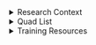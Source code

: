 <details>



<summary>Research Context</summary>

# GBMF Phase 6 Aquaculture and Coastal Habitats Mapping for 2024
In support of the Gordon and Betty Moore Foundation's Oceans and Seafood Markets Initiative, Clark CGA has mapped an inventory of pond aquaculture and coastal habitats in top-producing countries in the global tropics using satellite imagery. The focus of this project is to monitor the rapid development of brackish shrimp aquaculture ponds and the resulting impacts on mangroves and other coastal wetlands through land change analysis. These maps are used by stakeholders worldwide to understand the spatiotemporal transition dynamics of aquaculture and coastal ecosystems to help support conservation practices and sustainability crediting in the seafood industry. 



![image](https://github.com/user-attachments/assets/45e59976-76b7-4135-99aa-d6e91d37af53)
Landsat 8 false color composite (left) of aquaculture ponds in Guayaquil, Ecuador compared to landcover map product for year 2022 (right). 



![image](https://github.com/user-attachments/assets/b3008db4-a496-4b3f-bb58-933dc12589a6)
Land change analysis for Samarinda Delta, Indonesia from 1999 - 2022 showing striking transitions from mangrove to pond aquaculture in red.



Landcover maps are produced at 15-meter resolution for 17 pantropical countries (Bangladesh, Brazil, Cambodia, China, Ecuador, El Salvador, Honduras, India, Indonesia, Malaysia, Mexico, Myanmar, Nicaragua, Philippines, Sri Lanka, Thailand, and Vietnam) for the years 1999, 2014, 2018, 2020 and 2022 (2024 in progress). The legend categories include Mangroves, Other Coastal Wetlands, Pond Aquaculture, Open Water and Other. Landcover maps for 2014 onwards are developed using pansharpened Landsat 8/9 OLI imagery, supplemented with Sentinel-1 and Sentinel-2 data where necessary (typically in cloudier regions). Landcover maps for 1999 are based on Landsat 5 ETM+ imagery. Data is provided in raster format and distributed as compressed GeoTIFF files. All data are provided using a custom equal-area global reference system that follows the specifications listed below (INSERT REF SYSTEM PARAMETERS)



![quads_global](https://github.com/user-attachments/assets/8d13df36-b913-4d59-be03-f37060034cd7)
Distribution of over 600 Landsat quads analyzed to map 17 countries.

</details>



<details>

<summary>Quad List</summary>

	Ecuador,2024,,,,No. Scenes,6
,,,,,Complete,0
,,,,,% Complete,0.00%
Path/Row,Analyst,Date Completed,Notes,,,
10_59,,,,,,
10_62,,,,,,
11_59,,,,,,
11_60,,,,,,
11_61,,,,,,
11_62,,,,,,
,,,,,,
Total,,Total,,,,
6,,0,,,,
,,,,,,
,,,,,,
,,,,,,
Indonesia,2024,,,,No. Scenes,198
,,,,,Complete,0
,,,,,% Complete,0.00%
Path/Row,Analyst,Date Completed,Notes,,,
100_65,,,,,,
100_66,,,,,,
101_62,,,,,,
101_64,,,,,,
101_65,,,,,,
101_66,,,,,,
102_61,,,,,,
102_62,,,,,,
102_63,,,,,,
102_64,,,,,,
102_65,,,,,,
102_66,,,,,,
103_61,,,,,,
103_62,,,,,,
103_63,,,,,,
103_64,,,,,,
104_61,,,,,,
104_62,,,,,,
104_63,,,,,,
104_64,,,,,,
104_65,,,,,,
105_60,,,,,,
105_61,,,,,,
105_62,,,,,,
105_63,,,,,,
105_64,,,,,,
105_65,,,,,,
106_60,,,,,,
106_61,,,,,,
106_62,,,,,,
106_63,,,,,,
106_64,,,,,,
106_65,,,,,,
106_66,,,,,,
107_60,,,,,,
107_61,,,,,,
107_62,,,,,,
107_63,,,,,,
107_65,,,,,,
107_66,,,,,,
108_60,,,,,,
108_61,,,,,,
108_62,,,,,,
108_63,,,,,,
108_65,,,,,,
108_66,,,,,,
109_58,,,,,,
109_59,,,,,,
109_60,,,,,,
109_61,,,,,,
109_62,,,,,,
109_63,,,,,,
109_65,,,,,,
109_66,,,,,,
110_58,,,,,,
110_59,,,,,,
110_60,,,,,,
110_61,,,,,,
110_62,,,,,,
110_63,,,,,,
110_65,,,,,,
110_66,,,,,,
110_67,,,,,,
111_57,,,,,,
111_58,,,,,,
111_59,,,,,,
111_61,,,,,,
111_64,,,,,,
111_66,,,,,,
111_67,,,,,,
111_68,,,,,,
112_57,,,,,,
112_59,,,,,,
112_60,,,,,,
112_61,,,,,,
112_62,,,,,,
112_63,,,,,,
112_64,,,,,,
112_65,,,,,,
112_66,,,,,,
112_67,,,,,,
113_59,,,,,,
113_60,,,,,,
113_61,,,,,,
113_62,,,,,,
113_63,,,,,,
113_64,,,,,,
113_65,,,,,,
113_66,,,,,,
113_67,,,,,,
114_59,,,,,,
114_60,,,,,,
114_61,,,,,,
114_62,,,,,,
114_63,,,,,,
114_64,,,,,,
114_66,,,,,,
114_67,,,,,,
115_59,,,,,,
115_60,,,,,,
115_61,,,,,,
115_62,,,,,,
115_65,,,,,,
115_66,,,,,,
116_57,,,,,,
116_58,,,,,,
116_59,,,,,,
116_60,,,,,,
116_61,,,,,,
116_62,,,,,,
116_63,,,,,,
116_64,,,,,,
116_65,,,,,,
116_66,,,,,,
117_57,,,,,,
117_58,,,,,,
117_60,,,,,,
117_61,,,,,,
117_62,,,,,,
117_63,,,,,,
117_64,,,,,,
117_65,,,,,,
117_66,,,,,,
118_62,,,,,,
118_63,,,,,,
118_64,,,,,,
118_65,,,,,,
118_66,,,,,,
119_62,,,,,,
119_63,,,,,,
119_64,,,,,,
119_65,,,,,,
119_66,,,,,,
120_62,,,,,,
120_64,,,,,,
120_65,,,,,,
120_66,,,,,,
121_59,,,,,,
121_60,,,,,,
121_61,,,,,,
121_62,,,,,,
121_64,,,,,,
121_65,,,,,,
122_57,,,,,,
122_58,,,,,,
122_59,,,,,,
122_60,,,,,,
122_61,,,,,,
122_62,,,,,,
122_64,,,,,,
122_65,,,,,,
123_57,,,,,,
123_58,,,,,,
123_59,,,,,,
123_60,,,,,,
123_61,,,,,,
123_62,,,,,,
123_63,,,,,,
123_64,,,,,,
123_65,,,,,,
124_58,,,,,,
124_59,,,,,,
124_60,,,,,,
124_61,,,,,,
124_62,,,,,,
124_63,,,,,,
124_64,,,,,,
125_59,,,,,,
125_60,,,,,,
125_61,,,,,,
125_62,,,,,,
125_63,,,,,,
125_64,,,,,,
126_59,,,,,,
126_60,,,,,,
126_61,,,,,,
126_62,,,,,,
126_63,,,,,,
127_58,,,,,,
127_59,,,,,,
127_60,,,,,,
127_61,,,,,,
127_62,,,,,,
128_58,,,,,,
128_59,,,,,,
128_60,,,,,,
128_61,,,,,,
129_57,,,,,,
129_58,,,,,,
129_59,,,,,,
129_60,,,,,,
130_56,,,,,,
130_57,,,,,,
130_58,,,,,,
130_59,,,,,,
131_56,,,,,,
131_57,,,,,,
131_58,,,,,,
,,,,,,
Total,,Total,,,,
198,,0,,,,
,,,,,,
,,,,,,
,,,,,,
Myanmar,2024,,,,No. Scenes,23
,,,,,Complete,0
,,,,,% Complete,0.00%
Path/Row,Analyst,Date Completed,Notes,,,
130_50,,,,,,
130_51,,,,,,
130_52,,,,,,
130_53,,,,,,
130_54,,,,,,
131_48,,,,,,
131_49,,,,,,
131_50,,,,,,
131_51,,,,,,
131_52,,,,,,
132_48,,,,,,
132_49,,,,,,
133_48,,,,,,
133_49,,,,,,
134_46,,,,,,
134_47,,,,,,
134_48,,,,,,
134_49,,,,,,
134_50,,,,,,
135_45,,,,,,
135_46,,,,,,
135_47,,,,,,
136_45,,,,,,
,,,,,,
Total,,Total,,,,
23,,0,,,,
,,,,,,
,,,,,,
,,,,,,
Thailand,2024,,,,No. Scenes,21
,,,,,Complete,0
,,,,,% Complete,0.00%
Path/Row,Analyst,Date Completed,Notes,,,
127_52,,,,,,
127_55,,,,,,
127_56,,,,,,
128_51,,,,,,
128_52,,,,,,
128_54,,,,,,
128_55,,,,,,
128_56,,,,,,
129_50,,,,,,
129_51,,,,,,
129_52,,,,,,
129_53,,,,,,
129_54,,,,,,
129_55,,,,,,
129_56,,,,,,
130_50,,,,,,
130_51,,,,,,
130_52,,,,,,
130_53,,,,,,
130_54,,,,,,
130_55,,,,,,
,,,,,,
Total,,Total,,,,
21,,0,,,,
,,,,,,
,,,,,,
,,,,,,
Vietnam,2024,,,,No. Scenes,27
,,,,,Complete,0
,,,,,% Complete,0.00%
Path/Row,Analyst,Date Completed,Notes,,,
123_50,,,,,,
123_51,,,,,,
123_52,,,,,,
123_53,,,,,,
124_49,,,,,,
124_50,,,,,,
124_52,,,,,,
124_53,,,,,,
124_54,,,,,,
125_45,,,,,,
125_46,,,,,,
125_48,,,,,,
125_49,,,,,,
125_52,,,,,,
125_53,,,,,,
125_54,,,,,,
126_45,,,,,,
126_46,,,,,,
126_47,,,,,,
126_48,,,,,,
126_53,,,,,,
126_54,,,,,,
127_45,,,,,,
127_46,,,,,,
127_47,,,,,,
127_53,,,,,,
127_54,,,,,,
,,,,,,
Total,,Total,,,,
27,,0,,,,
[phase_6_quad_list.csv](https://github.com/user-attachments/files/18774024/phase_6_quad_list.csv)
		


  
</details>



<details>
  
<summary>Training Resources</summary>

# DIGITIZE Tutorial

* Data for DIGITIZE tutorial can be downloaded from this repo (tutorial_data.zip)

## Setting Up a New Project

* Launch TerrSet by clicking on the desktop icon or searching the application in Start menu on machine. This will load the liberaGIS splash screen on your monitor.

* Once loaded, locate the TerrSet Explorer panel on the left side of the screen. Here you can revisit previous projects, create new projects, and delete projects. Users can also assign their working and resource folders in the Explorer panel. The working folder is the default location for files created within TerrSet, while the resource folders are designed to help users organize their input data. 

* Right click in the Explorer panel and click New Project (alternatively press “Insert”). Within the digitize folder, locate the ecuador subfolderfolder downloaded for this tutorial and press OK. You will now see the ecuador project in your Explorer panel.

* The working folder is the folder where all new outputs will be created. Navigate to the working subfolder within the Ecuador folder using the pick list option. 

* Right click and add a resource folder and navigate to the resource subfolder within the ecuador data. This folder hosts the input data for this tutorial. 



![image](https://github.com/user-attachments/assets/c7acc56e-cbe2-4e7b-8d54-600de27948b8)



## Landsat Imagery

* Navigate to TerrSet Explorer (left side panel) and locate Files tab. Here you will see your working and resource folders. Within resource folder, click on the file labeled landsat8_false_color_composite to launch the raster image in TerrSet display. 

* User the cursor to explore the raster layer. This image is a Landsat 8 false color composite (bands 4,6,5) of a region in Ecuador where the ponds (blue/black) can be seen mosaicked across mangrove forests, which appear in a striking orange color. This will serve as a test area for this training module. 

* TerrSet comes with many useful shortcuts. To quickly zoom to the full extent of the selected raster layer, press the “Home” button. To quickly maximize the Display window on screen press “End”

* With the image selected in the composer window, press “Control+g” to launch the bounding box of the display window in Google Earth. This is an effective way to cross-reference the GIS images with Google Earth time series data to understand the landscape dynamics.



![image](https://github.com/user-attachments/assets/8d498e2e-88b4-4050-b20c-7eb9c3327f80)



## Landcover Classification

* In the resources folder you will see landcover_2024. Add this to composer display window in the following ways 
      * Right-clicking the file in Explorer and adding layer(s)
      * Dragging and dropping the image into the composer window (note this only works if the images have the same reference parameters)
      * With the layer highlighted in Explorer click Shift+Insert
      * Press “r” with composer window highlighted to launch add raster layer and locate the file using the picklist option 

* Change the palette by clicking the yellow and black checkered box in the composer window next to file name and clicking on the picklist option that pops up. Locate the file labeled Legend_Aquaculture to change the palette. This palette has been custom made for our map data to easily render the classes of interest. To view the image categories, right click on the display window and select map properties. Within the Map Properties form, select legends tab and click the radio button to make the legend 1 visible. You will now see the five categories in the display window (Mangrove, Coastal Wetlands, Pond Aquaculture, Water, Other). 

* Explore this map compared to the false color composite by toggling the layers on and off in the composer by clicking on the red check mark. As a hot key, try pressing “w” to toggle the top raster in composer on and off. To see and customize other hot keys, go to File > User Preferences > Hotkeys in the top left corner.



![image](https://github.com/user-attachments/assets/e83aa4f5-b36b-46d3-b45f-bbbfbd54f615)



## DIGITIZE Module

* As can be seen, this landcover map has some noticeable errors and revisions that need to be made. To streamline the process of editing raster maps and vector files, TerrSet provides users the DIGITIZE module.

* To access the DIGITIZE module, users can select the DIGITIZE icon in the toolbar (red and yellow crosshair) when a display window is open. Traditionally, the DIGITIZE module was used to help users create vector layers, often for the purpose of drawing training sites. For this tutorial, we will be focusing on the option to use vector features to update raster image(s). 

* Click the radio button to make this option visible and note the 4 options available (All pixels within digitized features, One class within digitized features, Use mask file, Overlay cover digitized features with raster image). This tutorial will explore each of these and examples of when to apply the different options.



![image](https://github.com/user-attachments/assets/2a75bd16-7ffc-4602-b2c1-87b0d45e7bc7)



## DIGITIZE - All pixels within digitized features

* The first option, and often most utilized for our work, is to digitize all pixels within a digitized feature – that is to say that all pixels that overlap with the features digitized by the user will be updated with the respective new value. This is most often used when new features need to be manually drawn into the map (e.g. adding a new ponds, removing errors, etc.) We will now use this option to add ponds to the map

* Start by zooming in on the region of the map that is shown below. Once located, use the blend layer option in composer on the landcover map to reveal the landsat image below it. As can be seen, a new pond is present in the imagery, but is not reflected in our landcover mapping – let’s update this.



![image](https://github.com/user-attachments/assets/cf6c8ed4-2533-432b-8697-e57c72a604a5)



* With the landcover raster layer highlighted in the composer, click on the DIGITIZE icon and select the option to use vector features to update raster layer(s).  

* At the top of the form is the option to name the file – let’s call this file “add_pond” as we will be using it to add the pond aquculture category to our map and overwrite whatever the class was previously underneath the features drawn by the user.

* Layer type and palette for the vector layer can be left as the defaults (polygon, Qual)

* The New class ID option is very important. This is the class value that will be newly assigned during the update process. As we are adding ponds to our map (class 3) we can change this value to 3.

* The raster layer(s) to update option is also important – this is the raster image in your composer that will have the updates applied to. In our case we are updating the landcover_2024 raster, so make sure that is the layer highlighted (NOTE – this often leads to errors so make sure you are updating the correct layers with the correct values in application of quad editing)

* Select the first option (All pixels within digitized features) and press OK. This will launch the digitize tool by adding the vector layer to your composer and changing your cursor to a crosshair. At this point you are in DIGITIZE mode.



![image](https://github.com/user-attachments/assets/e46153f7-378e-4821-b36b-07f1d9484d25)



* While in DIGITIZE mode, the cursor will function as  crosshair that allows users to draw polygons onto their window, which will in turn be the vector features within which updates are applied. To start drawing a polygon, click on the map to where the boundaries of the pond system can be seen and start building out a polygon with each vertices added. Right clicking will end the polygon by connecting to the first vertex. Holding Shift key will allow the user to continuously draw the polygon (much like a pencil).

* Using the options shown above, draw out the aquaculture ponds to be updated in the map. Once completed, the polygon feature should appear on screen. 



![image](https://github.com/user-attachments/assets/b2e2dae6-fc57-4553-a8b6-4e5575e8167d)



* At this point, we could update the raster layer using the Save Digitized Data option (Red arrow next to Red X in toolbar). However, for training purposes we will explore how to delete polygons if mistakes are made (this often happens)

* With the add_pond vector layer highlighted in composer, click on the polygon with your cursor. You will see it selected on screen with the ID value (3). To delete the polygon, click the Red X in the toolbar (delete feature). Alternatively, press the “Delete” key with the feature selected on screen. As can be seen, the polygon feature has been successfully deleted from the vector layer.

* Now let’s get back to our task of adding ponds. To continue editing the raster as before, highlight the layer in composer and then press the DIGITIZE logo and select “continue to digitize features to update layer with.” Alternatively, press the “d” key with the layer selected in composer to quickly start digitizing again (this is another useful hot key that will make this process faster for the user).

* Draw in the new pond system as before, but this time press the red arrow icon in the toolbar (Save Digitized Data). When prompted to update the layer, press OK. The landcover map will now be updated with the new ponds and visible on screen.



![image](https://github.com/user-attachments/assets/9ec7c6f2-c0c1-4823-babb-af68d0bfb551)



## DIGITIZE - One class within digitized features

* Updating all features within drawn polygons is very useful, but sometimes you want to have more control over which features get updated, rather than an all-inclusive update. This presents itself contextually, but is still an essential option to know. Let’s explore a case where updating only a single class with the digitized features is the most efficient way to add changes

* Locate the region shown below – this is an area where the map is wrongfully categorizing mangrove (1) patches as water (4). When compared to the imagery, it is clear this is an artifact of map error and not the actual landscape.



![image](https://github.com/user-attachments/assets/d535bc52-3b4a-4ee4-a897-56d9311b2ae2)



* While we could update this using the option before (All pixels within digitized features), it would be awfully tedious and have a larger margin for user error. This is a perfect opportunity to use our second DIGITZE option (One class within digitized feature)

* Similar to before, highlight the landcover_2024 raster layer in composer and press the DIGITIZE icon (alternatively press “d”). Within the DIGITIZE form, change the name of the layer to be created to be “water_to_pond” and select update vector features to update raster layer(s) option. Change the new class ID to be 1 for mangroves and indicate the second option to be used (One class within digitized feature). The original ID value can be changed to 4 (water) as this is the class value we are updating (therefore, no other values besides 4 will be updated with the new value of 1 within our digitized features)



![image](https://github.com/user-attachments/assets/19c200b2-3a15-4360-9ca6-044be0ee0c0c)



* Press OK to launch the DIGITIZE mode. All the same controls as before apply, but the way in which the raster layer gets updated will be different. Unlike the first option, this option will allow us to generally circle the water classes to update to mangrove, without having to be sensitive of the other classes (as the only class to be updated within the features is 4).

* Draw a bounding polygon around the water in this area and close the feature.



![image](https://github.com/user-attachments/assets/fb235ac2-f946-4c1f-8e7d-1970fd97feb4)



* Press the Save Digitized Data icon and look at the landcover map. We have now successfully updated the water errors to mangrove, without sacrificing any of the other classes. 



![image](https://github.com/user-attachments/assets/cf02f8e8-e01d-4205-8520-281a66974ff7)



## DIGITIZE - Use mask file
 

* Often when digitizing, the need to restrict the updates to a certain region (as opposed to a certain class like the previous step) occurs. This can be for a variety of reasons (working on the edge of maps, updating from a pre-existing boolean image, etc.) and often leads to the need for a mask. This is the next option in the DIGITIZE module we will explore.

* Zoom in on the northwest corner of the map to the area shown below.



![image](https://github.com/user-attachments/assets/07c22dc6-3061-4300-81a7-55038658a4d1)



* As can be seen, there are errors in the map that appear as mangroves (1) and pond aquaculture (3) but are really other (5) in reality. Let’s fix this problem.

* One way we could fix this would be to digitize all these polygons by hand (option 1) but that would not only be time consuming, it would also leave room for error along the edge (we do not want to add areas into the map as categories when they should be background)

* Option 2 would allow us to update only certain classes within the digitized features, but we would need to run that twice (once for class 1 and once for class 3)

* This leads us to option 3, Updating using a mask file. This is an excellent example of when we would use this option as we are looking to update values along the edge of the map, but do not want to bleed outside the study area. 

* Go to the resource folder and add the mask to this composer window. Use the blend layer option in composer to compare the mask to the landcover_2024 map. Notice how this is a boolean raster image that has pixel values of 1 where we have map data and 0 where we do not (background). This is an appropriate map to use as a mask file.



![image](https://github.com/user-attachments/assets/69bf5d8b-cee8-4158-a834-ead114f020ba)



* Highlight the landcover_2024 raster in composer and launch the DIGITIZE form. Select the option to use vector features to update raster layer(s) and change the created layer name to be “add_other_masked.” Change the New class ID to be 5 (other) and select the third option (use mask file). Here you identify the mask layer by typing the name, choosing the file from the picklist option, or dragging and dropping the layer into the text box.



![image](https://github.com/user-attachments/assets/e4143873-de6c-402f-98ee-d8dc0dbd15bc)



* Press OK and digitize following the same controls as before. As we are updating all values within the mask we indicated, we should be able to easily circle the erroneous classes along the edge in one polygon, and update all values to the proper masked extent.



![image](https://github.com/user-attachments/assets/d92e2b26-0e74-4a37-84b4-55ebd5cafbd9)



* Once you have completed the polygon feature to update, press the Save Digitized Data (Red Arrow in toolbar) and update the raster image. The map will now properly display the category Other (5) along the edge of the map (without any bleeding outside the masked area)



![image](https://github.com/user-attachments/assets/cf71a744-cec9-4960-bc58-2f2c83f28a8f)



## DIGITIZE - Overlay cover digitized features with raster image



* The last option available to users is the Overlay cover digitized features with raster image. This is the option you will use the least for this research, but it is still important to know. This option allows users to cover the current image with ALL the classes of a different raster image that are within the digitized regions (i.e. to overlay cover one map on top of the other within the digitized regions). This can be helpful when you have a reference map that you are trying to cover on top of the edited map in specific areas.

* Zoom to the region shown in the display below. Notice how we are missing an entire chunk of the landcover map – this is a great case study for the fourth digitize option.

  

![image](https://github.com/user-attachments/assets/c7655320-a0b4-40ba-a485-08436c87a940)



* This tutorial includes a reference map that can be used to update the existing image you are editing. Add the file missing_landcover_2024 to your composer and toggle the transparency option in composer (right side of composer next to blue channel box) – notice how it provides the missing information we need (note, unless you are using the same palette it will appear in the default colors, but the values are correct)



![image](https://github.com/user-attachments/assets/1ee45969-d04d-4740-9787-1fb10357e9b0)



* Highlight the landcover_2024 raster in composer and launch the digitize form (note, make sure to highlight the correct raster as you should have multiple in your composer now) Select the option to use vector features to update raster layer(s). Name the file to be created add_cover and make sure the raster layer to be updated is landcover_2024. Select the fourth option (Overlay cover digitized features with raster image) and locate the missing_landcover_2024 image through the picklist, drag and drop, or typing in the short name



![image](https://github.com/user-attachments/assets/ddb56fd5-f525-466b-a0ca-b0ba7e94660a)



* Press OK and begin digitizing. We can cover the missing map on our existing landcover map for updates by circling it with a digitize feature.



![image](https://github.com/user-attachments/assets/b14b2342-a87a-4c9a-a97b-a22a8b55661a)



* Once finished digitizing, press Save Digitized Data (Red Arrow in toolbar) and OK to updated the raster image. The raster layer will now be updated with the missing information from the reference map.



![image](https://github.com/user-attachments/assets/5c36b4bd-22ea-4974-a584-de0aeea22741)



</details>
